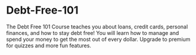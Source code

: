 # Debt-Free-101
The Debt Free 101 Course teaches you about loans, credit cards, personal finances, and how to stay debt free! You will learn how to manage and spend your money to get the most out of every dollar. Upgrade to premium for quizzes and more fun features. 
